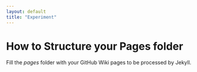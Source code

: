 ```yaml
---
layout: default
title: "Experiment"
---
```


# How to Structure your Pages folder

Fill the *pages* folder with your GitHub Wiki pages to be processed by Jekyll.